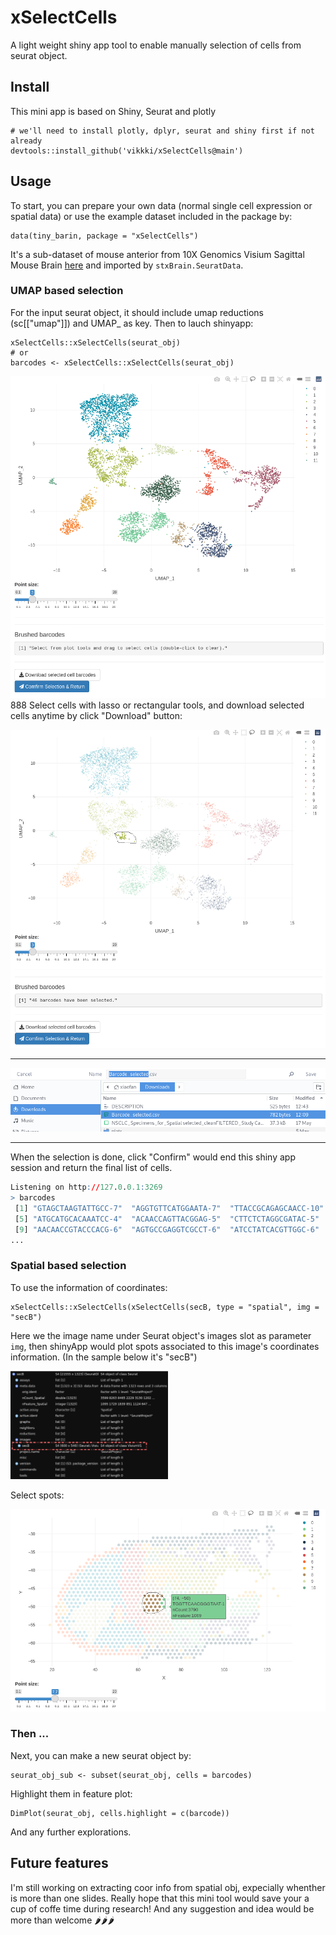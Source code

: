 # xSelectCells
A light weight shiny app tool to enable manually selection of cells from seurat object.

## Install
This mini app is based on Shiny, Seurat and plotly

```
# we'll need to install plotly, dplyr, seurat and shiny first if not already
devtools::install_github('vikkki/xSelectCells@main')
```
## Usage

To start, you can prepare your own data (normal single cell expression or spatial data) or use the example dataset included in the package by:

```
data(tiny_barin, package = "xSelectCells")
```
It's a sub-dataset of mouse anterior from 10X Genomics Visium Sagittal Mouse Brain [here](https://support.10xgenomics.com/spatial-gene-expression/datasets/1.0.0/V1_Mouse_Brain_Sagittal_Anterior) and imported by ```stxBrain.SeuratData```.

### UMAP based selection

For the input seurat object, it should include umap reductions (sc[["umap"]]) and UMAP_ as key. Then to lauch shinyapp:

```
xSelectCells::xSelectCells(seurat_obj)
# or
barcodes <- xSelectCells::xSelectCells(seurat_obj)
```
![interface](https://raw.githubusercontent.com/vikkki/xSelectCells/main/img/xs1.png)
888
Select cells with lasso or rectangular tools, and download selected cells anytime by click "Download" button:

![select](https://raw.githubusercontent.com/vikkki/xSelectCells/main/img/xs2.png)
***

![download](https://raw.githubusercontent.com/vikkki/xSelectCells/main/img/xs3.png)
***

When the selection is done, click "Confirm" would end this shiny app session and return the final list of cells.

```R
Listening on http://127.0.0.1:3269
> barcodes
 [1] "GTAGCTAAGTATTGCC-7"  "AGGTGTTCATGGAATA-7"  "TTACCGCAGAGCAACC-10" "GCTTTCGAGGCAGGTT-1" 
 [5] "ATGCATGCACAAATCC-4"  "ACAACCAGTTACGGAG-5"  "CTTCTCTAGGCGATAC-5"  "GAGACTTTCACTGCTC-5" 
 [9] "AACAACCGTACCCACG-6"  "AGTGCCGAGGTCGCCT-6"  "ATCCTATCACGTTGGC-6"  "ATTCCCGCAAGAGTAT-6" 
...
```
### Spatial based selection
To use the information of coordinates:

```
xSelectCells::xSelectCells(xSelectCells(secB, type = "spatial", img = "secB")
```
Here we the image name under Seurat object's images slot as parameter ```img```, then shinyApp would plot spots associated to this image's coordinates information. (In the sample below it's "secB")

<img src="https://raw.githubusercontent.com/vikkki/xSelectCells/main/img/sx5.png" alt="drawing" width="50%"/>

Select spots:

![img](https://raw.githubusercontent.com/vikkki/xSelectCells/main/img/xs4.png)


### Then ...
Next, you can make a new seurat object by:
```
seurat_obj_sub <- subset(seurat_obj, cells = barcodes)
```

Highlight them in feature plot:
```
DimPlot(seurat_obj, cells.highlight = c(barcode))
```
And any further explorations.

## Future features
I'm still working on extracting coor info from spatial obj, expecially whenther is more than one slides. Really hope that this mini tool would save your a cup of coffe time during research! And any suggestion and idea would be more than welcome 🌶🌶🌶
